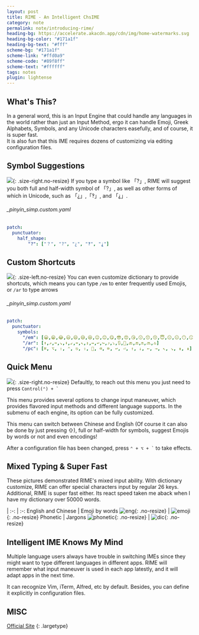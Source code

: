 ```yaml
---
layout: post
title: RIME - An Intelligent ChsIME
category: note
permalink: note/introducing-rime/
heading-bg: https://accelerate.akacdn.app/cdn/img/home-watermarks.svg
heading-bg-color: "#171a1f"
heading-bg-text: "#fff"
scheme-bg: "#171a1f"
scheme-link: "#ffd0a9"
scheme-code: "#89f8ff"
scheme-text: "#ffffff"
tags: notes
plugin: lightense
---
```


## What's This?
In a general word, this is an Input Engine that could handle any languages in the world rather than just an Input Method, ergo it can handle Emoji, Greek Alphabets, Symbols, and any Unicode characters easefully, and of course, it is super fast.  
It is also fun that this IME requires dozens of customizing via editing configuration files.

## Symbol Suggestions
![](https://img.akacdn.app/images/5ae7ad79efdf526da83c4faa3958f0c0.png){: .size-right.no-resize}
If you type a symbol like 「?」, RIME will suggest you both full and half-width symbol of 「?」, as well as other forms of which in Unicode, such as 「¿」,「‽」, and 「⸘」.
###### _pinyin_simp.custom.yaml
```yaml
patch:
  punctuator:
    half_shape:
        "?": ["？", "?", "¿", "‽", "⸘"]

```
## Custom Shortcuts
![](https://img.akacdn.app/images/28607c7a7a8a65c598479b61171e8c24.png){: .size-left.no-resize}
You can even customize dictionary to provide shortcuts, which means you can type ```/em``` to enter frequently used Emojis, or ```/ar``` to type arrows
###### _pinyin_simp.custom.yaml
```yaml
patch:
  punctuator:
    symbols:
      "/em": [😀,😁,😂,😃,😄,😅,😆,😉,😊,😋,😎,😍,😘,😗,😙,😚,😇,😐,😑,😶,😏,😣,😥,😮,😯,😪,😫,😴,😌,😛,😜,😝,😒,😓,😔,😕,😲,😷,😖,😞,😟,😤,😢,😭,😦,😧,😨,😬,😰,😱,😳,😵,😡,😠]
      "/ar": [⬆,↗,➡,↘,⬇,↙,⬅,↖,↕,↔,↩,↪,⤴,⤵,🔃,🔄,🔙,🔚,🔛,🔜,🔝]
      "/pc": [⌘, ⌥, ⇧, ⌃, ⎋, ⇪, , ⌫, ⌦, ↩︎, ⏎, ↑, ↓, ←, →, ↖, ↘, ⇟, ⇞]
```
  
## Quick Menu
![](https://img.akacdn.app/images/39226827eded528c633e88445f14a898.png){: .size-right.no-resize}
Defaultly, to reach out this menu you just need to press ``` Control(⌃) + ` ```  

This menu provides several options to change input maneuver, which provides flavored input methods and different language supports. In the submenu of each engine, its option can be fully customized.

This menu can switch between Chinese and English (Of course it can also be done by just pressing ⇧), full or half-width for symbols, suggest Emojis by words or not and even encodings!

After a configuration file has been changed, press ``` ⌃ + ⌥ + ` ``` to take effects.

## Mixed Typing &amp; Super Fast
These pictures demonstrated RIME's mixed input ability. With dictionary customize, RIME can offer special characters input by regular 26 keys. Additional, RIME is super fast either. Its react speed taken me aback when I have my dictionary over 50000 words.

|
:-: | :-:
English and Chinese | Emoji by words
![eng](https://img.akacdn.app/images/a1759048c6440e677b9a995d9bd5ba57.png){: .no-resize} | ![emoji](https://img.akacdn.app/images/126422ef2331c59b6f44852c8f2561d5.png){: .no-resize}
Phonetic | Jargons
![phonetic](https://img.akacdn.app/images/82e7a96c5b19ec3fa70e7e1f2e9fd671.png){: .no-resize} | ![dic](https://img.akacdn.app/images/0344279d9a3b800abc76bc97cc036ce0.png){: .no-resize}

## Intelligent IME Knows My Mind
Multiple language users always have trouble in switching IMEs since they might want to type different languages in different apps. 
RIME will remember what input maneuver is used in each app latestly, and it will adapt apps in the next time.

It can recognize Vim, iTerm, Alfred, etc by default. Besides, you can define it explicitly in configuration files.

## MISC
[Official Site](https://rime.im/)
{: .largetype}
